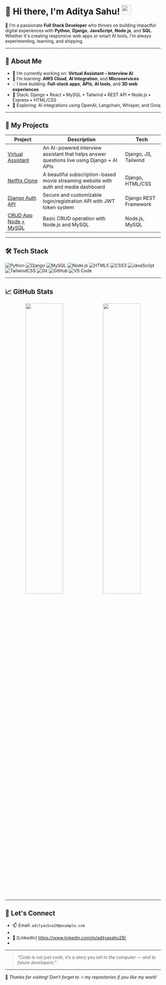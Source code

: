 # 👋 Hi there, I'm Aditya Sahu! <img src="https://media.giphy.com/media/hvRJCLFzcasrR4ia7z/giphy.gif" width="30px">

🚀 I'm a passionate **Full Stack Developer** who thrives on building impactful digital experiences with **Python**, **Django**, **JavaScript**, **Node.js**, and **SQL**. Whether it's creating responsive web apps or smart AI tools, I'm always experimenting, learning, and shipping.

---

## 🧠 About Me

- 🔭 I’m currently working on: **Virtual Assistant – Interview AI**
- 🌱 I’m learning: **AWS Cloud**, **AI Integration**, and **Microservices**
- 💡 I love building: **Full-stack apps**, **APIs**, **AI tools**, and **3D web experiences**
- 🧰 Stack: Django • React • MySQL • Tailwind • REST API • Node.js • Express • HTML/CSS
- 🧪 Exploring: AI integrations using OpenAI, Langchain, Whisper, and Groq

---

## 📘 My Projects

| Project | Description | Tech |
|--------|-------------|------|
| [Virtual Assistant](https://github.com/Aditya2458/virtual-assistant) | An AI-powered interview assistant that helps answer questions live using Django + AI APIs | Django, JS, Tailwind |
| [Netflix Clone](https://github.com/Aditya2458/netflix-clone) | A beautiful subscription-based movie streaming website with auth and media dashboard | Django, HTML/CSS |
| [Django Auth API](https://github.com/Aditya2458/django-auth-api) | Secure and customizable login/registration API with JWT token system | Django REST Framework |
| [CRUD App Node + MySQL](https://github.com/Aditya2458/nodejs-mysql-crud) | Basic CRUD operation with Node.js and MySQL | Node.js, MySQL |

---

## 🛠️ Tech Stack

![Python](https://img.shields.io/badge/-Python-05122A?style=flat&logo=python) 
![Django](https://img.shields.io/badge/-Django-092E20?style=flat&logo=django)
![MySQL](https://img.shields.io/badge/-MySQL-00000F?style=flat&logo=mysql)
![Node.js](https://img.shields.io/badge/-Node.js-43853D?style=flat&logo=node.js)
![HTML5](https://img.shields.io/badge/-HTML5-E34F26?style=flat&logo=html5)
![CSS3](https://img.shields.io/badge/-CSS3-1572B6?style=flat&logo=css3)
![JavaScript](https://img.shields.io/badge/-JavaScript-000000?style=flat&logo=javascript)
![TailwindCSS](https://img.shields.io/badge/-TailwindCSS-38B2AC?style=flat&logo=tailwind-css)
![Git](https://img.shields.io/badge/-Git-F05032?style=flat&logo=git)
![GitHub](https://img.shields.io/badge/-GitHub-181717?style=flat&logo=github)
![VS Code](https://img.shields.io/badge/-VS%20Code-007ACC?style=flat&logo=visual-studio-code)

---

## 📈 GitHub Stats

<p align="center">
  <img width="49%" src="https://github-readme-stats.vercel.app/api?username=Aditya2458&show_icons=true&theme=tokyonight" />
  <img width="49%" src="https://github-readme-streak-stats.herokuapp.com/?user=Aditya2458&theme=tokyonight" />
</p>

---

## 🤝 Let's Connect

- 📫 Email: `adityacbsa29@example.com`
- 
- 💼 [LinkedIn] https://www.linkedin.com/in/adityasahu28/
- 

---

> *“Code is not just code, it’s a story you tell to the computer — and to future developers.”*

---

🌟 _Thanks for visiting! Don't forget to ⭐️ my repositories if you like my work!_
